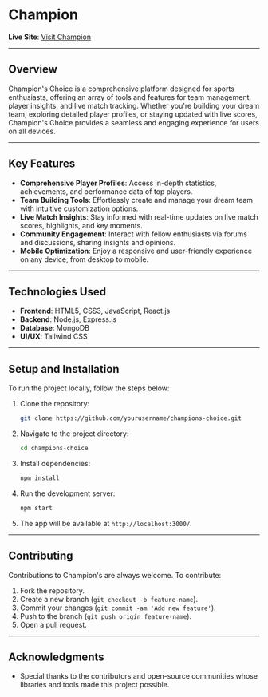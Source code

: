 # Champion

**Live Site**: [Visit Champion](https://fir-two-e9ce5.web.app)

---

## Overview

Champion's Choice is a comprehensive platform designed for sports enthusiasts, offering an array of tools and features for team management, player insights, and live match tracking. Whether you're building your dream team, exploring detailed player profiles, or staying updated with live scores, Champion's Choice provides a seamless and engaging experience for users on all devices.

---

## Key Features

- **Comprehensive Player Profiles**: Access in-depth statistics, achievements, and performance data of top players.
- **Team Building Tools**: Effortlessly create and manage your dream team with intuitive customization options.
- **Live Match Insights**: Stay informed with real-time updates on live match scores, highlights, and key moments.
- **Community Engagement**: Interact with fellow enthusiasts via forums and discussions, sharing insights and opinions.
- **Mobile Optimization**: Enjoy a responsive and user-friendly experience on any device, from desktop to mobile.

---

## Technologies Used

- **Frontend**: HTML5, CSS3, JavaScript, React.js
- **Backend**: Node.js, Express.js
- **Database**: MongoDB
- **UI/UX**: Tailwind CSS

---

## Setup and Installation

To run the project locally, follow the steps below:

1. Clone the repository:
    ```bash
    git clone https://github.com/yourusername/champions-choice.git
    ```

2. Navigate to the project directory:
    ```bash
    cd champions-choice
    ```

3. Install dependencies:
    ```bash
    npm install
    ```

4. Run the development server:
    ```bash
    npm start
    ```

5. The app will be available at `http://localhost:3000/`.

---

## Contributing

Contributions to Champion's are always welcome. To contribute:

1. Fork the repository.
2. Create a new branch (`git checkout -b feature-name`).
3. Commit your changes (`git commit -am 'Add new feature'`).
4. Push to the branch (`git push origin feature-name`).
5. Open a pull request.

---

## Acknowledgments

- Special thanks to the contributors and open-source communities whose libraries and tools made this project possible.
